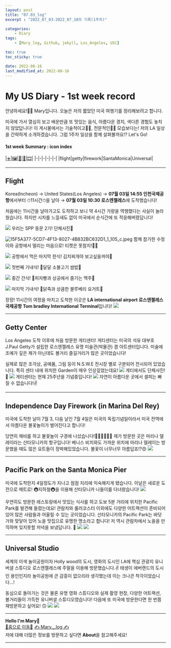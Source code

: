 ```yaml
---
layout: post
title: "07.03_log"
excerpt : "2022_07_03-2022_07_10의 기록(1주차)"

categories:
    - Diary
tags:
    - [Mary_log, Github, jekyll, Los_Angeles, USC]

toc: true
toc_sticky: true

date: 2022-08-16
last_modified_at: 2022-08-16
---
```

# My US Diary - 1st week record
안녕하세요!🙋‍♀️ Mary입니다.
오늘은 저의 짧았던 미국 여행기를 정리해보려고 합니다.

미국에 가서 열심히 보고 배운만큼
또 맛있는 음식, 아름다운 경치, 색다른 경험도 놓치지 않았답니다!
이 게시물에서는 기술적이고👩‍💻, 전문적인👩‍💼 모습보다는!
저의 LA 일상을 간략하게 소개하겠습니다.
그럼 1주차 일상을 함께 살펴볼까요!? Let's Go!

#### 1st week Summary : icon index
|[✈️](#flight)|[🖼](#getty-center)|[🎇](#independence-day-firework-in-marina-del-rey)|[🎡](#pacific-park-on-the-santa-monica-pier)|[🎞](#universal-studio)|
|-|-|-|-|-|-|
|flight|getty|firework|SantaMonica|Universal|
***
## Flight
Korea(Incheon) → United States(Los Angeles)
→ **07월 03일 14:55 인천국제공항**에서부터
⏱11시간⏱을 날아
→ **07월 03일 10:30 로스엔젤레스**에 도착했습니다!

처음에는 11시간을 날아가고도 도착하고 보니 약 4시간 가량을 역행했다는 사실이 놀라웠습니다. 하지만 시차를 느낄새도 없이 미국에서 순식간에 또 적응해버렸답니다!

![](/images/8B1D2282-6E6C-4CEF-9ABC-1C3D5348099F_1_105_c.jpeg)
우리는 SPP 동문 2기! 단체사진📸

![15F5A377-5CD7-4F13-8027-4B832BC632D1_1_105_c.jpeg](/images/15F5A377-5CD7-4F13-8027-4B832BC632D1_1_105_c.jpeg)
함께 참가한 수정이와 공항에서 떨리는 마음으로! 티켓은 못참지!🙆‍♀️

![](/images/E69F978C-5F0B-4414-AFBC-C3F9202F40E9_1_105_c.jpeg)
공항에서 먹은 마지막 한식! 김치찌개야 보고싶을꺼야🥹

![](/images/1_airport2.jpeg)
첫번째 기내식! 🍚달달 소불고기 쌈밥🍚

![](/images/1_airport.jpeg)
중간 간식! 🍕피자빵과 상공에서 즐기는 맥주🍺

![](/images/484FA9FF-AB09-4D3C-AA53-D197E621A0B7_1_105_c.jpeg)
마지막 기내식! 🍚닭죽과 상큼한 블루베리 요거트🍚

장장! 11시간의 여정을 마치고 도착한 이곳은
**LA international airport 로스엔젤레스 국제공항**
**Tom bradley International Terminal**입니다!
![](/images/97A50BA9-74EC-45BC-988E-B5D5C38BC0B0_1_105_c.jpeg)
***
## Getty Center
Los Angeles 도착 이후에 처음 방문한 게티센터!
게티센터는 미국의 석유 대부호 J.Paul Getty가 설립한 로스엔젤레스 유명 미술관(박물관) 겸 아트센터입니다.
미술에 조예가 깊은 제가 아닌데도 볼거리 즐길거리가 많은 곳이었습니다!

실제로 많은 조각상, 공예품, 그림 등이 N.S.W.E 전시장 별로 구분되어 전시되어 있었습니다. 특히 센터 내에 위치한 Garden이 매우 인상깊었는데요!
![](/images/5B13EDBC-8032-4360-9C4F-2A24C99DAD7E_1_105_c.jpeg)
게티에서도 단체사진!📸
![](/images/533D5F80-BF34-41EA-9156-9A383B81D4ED_1_105_c.jpeg)
게티센터는 현재 25주년을 기념중입니다!
![](/images/418EF30C-2C80-4000-859F-952B912E7B4C_1_105_c.jpeg)
자연이 아름다운 곳에서 셀피는 빠질 수 없습니다!✌️
***
## Independence Day Firework (in Marina Del Rey)
미국에 도착한 날이 7월 3, 다음 날인 7월 4일은 미국의 독립기념일이라서 미국 전역에서 아름다운 불꽃놀이가 벌어진다고 합니다!

당연히 채비를 하고 불꽃놀이 구경에 나섰습니다!👩‍🎤🧑‍🎤👨‍🎤
제가 방문한 곳은 마리나 델레이라는 산타모니카의 항구입니다! 베니스 비치와도 가까운 위치에 마리나 델레이는 방문했을 때도 많은 요트들이 정박해있었습니다.
불꽃이 너무너무 아름답죠!?😍
![](/images/0B198F5B-CD00-429C-8BB2-AAAE09ACF990_1_105_c.jpeg)
***
## Pacific Park on the Santa Monica Pier
미국에 도착한지 4일정도가 지나고 점점 지리에 익숙해지게 됐습니다. 이날은 새로운 도전으로 메트로! 🚇지하철🚇을 이용해 산타모니카 나들이를 다녀왔습니다!
![](/images//EE9D3F60-BAE5-493D-B385-64FE1084CB3D_1_105_c.jpeg)

우연히도 방문한 레스토랑에서 맛있는 식사를 하고 도보 5분 거리에 위치한 Pacific Park를 발견해 들렸는데요! 관람차와 롤러코스터 이외에도 다양한 어트랙션이 준비되어있어 많은 사람들과 어울릴 수 있는 곳이었습니다. 산타모니카의 Pacific Park는 바닷가와 맞닿아 있어 노을 맛집으로 유명한 명소라고 합니다! 저 역시 관람차에서 노을을 만끽하며 잊지못할 저녁을 보냈답니다. 🥰
![](/images/47B2DF32-8B37-4EEC-9ADB-E9C50509C925_1_105_c.jpeg)
![](/images/A54184BA-5FC7-41D2-B714-B85A3C243E4B_1_105_c.jpeg)
***
## Universal Studio
세계의 이색 놀이공원이자 Holly wood의 도시, 영화의 도시인 LA에 핵심 관광지 유니버셜 스튜디오 로스엔젤레스에 주말을 이용해 방문했습니다.✌️ 태생이 에버랜드의 도시인 용인인지라 놀이공원에 큰 감흥이 없으리라 생각했는데 이는 크나큰 착각이었습니다...!

동심으로 돌아가는 것은 물론 유명 영화 스튜디오와 실제 촬영 현장, 다양한 어트랙션, 볼거리들이 가득한 유니버셜 스튜디오였습니다! 다음에 또 미국에 방문한다면 한 번쯤 재방문하고 싶어요! 🙃
![](/images/E247D94A-CD59-4520-9A87-9E56A8496B7C_1_105_c.jpeg)
![](/images/3F7FB394-18D7-4282-B8BF-BB85D08756E6_1_105_c.jpeg)


***
**Hello I'm Mary🐰**
</br>[🐰홈으로 이동🐰](http://poong-hyerim.github.io/)
[✍️ Mary._.log ✍️](https://velog.io/@poonghr)
</br>저에 대해 더많은 정보를 방문하고 싶다면 **About**을 참고해주세요!
***